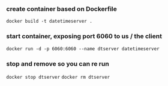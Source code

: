 ### create container based on Dockerfile
`docker build -t datetimeserver .`

### start container, exposing port 6060 to us / the client
`docker run -d -p 6060:6060 --name dtserver datetimeserver`

### stop and remove so you can re run
`docker stop dtserver`
`docker rm dtserver`


